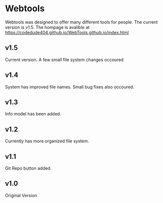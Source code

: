 # Webtools

Webtools was designed to offer many different tools for people. The current version is v1.5. The hompage is avalible at https://codedude404.github.io/WebTools.github.io/index.html


## v1.5
Current version. A few small file system changes occoured


## v1.4
System has improved file names. Small bug fixes also occoured.

## v1.3
Info model has been added.

## v1.2
Currently has more organized file system.

## v1.1
Git Repo button added. 

## v1.0

Original Version







